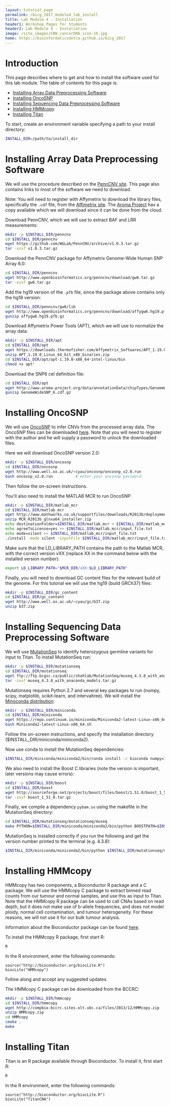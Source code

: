 ```yaml
---
layout: tutorial_page
permalink: /bicg_2017_module4_lab_install
title: Lab Module 4 - Installation
header1: Workshop Pages for Students
header2: Lab Module 4 - Installation
image: /site_images/CBW_cancerDNA_icon-16.jpg
home: https://bioinformaticsdotca.github.io/bicg_2017
---
```


# Introduction

This page describes where to get and how to install the software used for this lab module. The table of contents for this page is:

* [Installing Array Data Preprocessing Software](#installing-array-data-preprocessing-software)
* [Installing OncoSNP](#installing-oncosnp)
* [Installing Sequencing Data Preprocessing Software](#installing-sequencing-data-preprocessing-software)
* [Installing HMMcopy](#installing-hmmcopy)
* [Installing Titan](#installing-titan)

To start, create an environment variable specifying a path to your install directory:
~~~bash
INSTALL_DIR=/path/to/install_dir
~~~

# Installing Array Data Preprocessing Software

We will use the procedure described on the [PennCNV site](http://www.openbioinformatics.org/penncnv/penncnv_tutorial_affy_gw6.html). This page also contains links to most of the software we need to download.

Note: You will need to register with Affymetrix to download the library files, specifically the `.cdf` file, from the [Affimetrix site](http://www.affymetrix.com/support/technical/byproduct.affx?product=genomewidesnp_6). The [Aroma Project](http://www.aroma-project.org) has a copy available which we will download since it can be done from the cloud.

Download PennCNV, which we will use to extract BAF and LRR measurements:
~~~bash
mkdir -p $INSTALL_DIR/penncnv
cd $INSTALL_DIR/penncnv
wget https://github.com/WGLab/PennCNV/archive/v1.0.3.tar.gz
tar -xzvf v1.0.3.tar.gz
~~~

Download the PennCNV package for Affymetrix Genome-Wide Human SNP Array 6.0:
~~~bash
cd $INSTALL_DIR/penncnv
wget http://www.openbioinformatics.org/penncnv/download/gw6.tar.gz
tar -xzvf gw6.tar.gz
~~~

Add the hg19 version of the `.pfb` file, since the package above contains only the hg18 version:
~~~bash
cd $INSTALL_DIR/penncnv/gw6/lib
wget http://www.openbioinformatics.org/penncnv/download/affygw6.hg19.pfb.gz
gunzip affygw6.hg19.pfb.gz
~~~

Download Affymetrix Power Tools (APT), which we will use to normalize the array data:
~~~bash
mkdir -p $INSTALL_DIR/apt
cd $INSTALL_DIR/apt
wget https://downloads.thermofisher.com/Affymetrix_Softwares/APT_1.19.0_Linux_64_bit_x86_binaries.zip
unzip APT_1.19.0_Linux_64_bit_x86_binaries.zip
cd $INSTALL_DIR/apt/apt-1.19.0-x86_64-intel-linux/bin
chmod +x apt*
~~~

Download the SNP6 cel definition file:
~~~bash
cd $INSTALL_DIR/apt
wget http://www.aroma-project.org/data/annotationData/chipTypes/GenomeWideSNP_6/GenomeWideSNP_6.cdf.gz
gunzip GenomeWideSNP_6.cdf.gz
~~~

# Installing OncoSNP

We will use [OncoSNP](https://sites.google.com/site/oncosnp/) to infer CNVs from the processed array data. The OncoSNP files can be downloaded [here](https://sites.google.com/site/oncosnp/user-guide/downloads). Note that you will need to register with the author and he will supply a password to unlock the downloaded files.

Here we will download OncoSNP version 2.0:
~~~bash
mkdir -p $INSTALL_DIR/oncosnp
cd $INSTALL_DIR/oncosnp
wget http://www.well.ox.ac.uk/~cyau/oncosnp/oncosnp_v2.0.run
bash oncosnp_v2.0.run          # enter your oncosnp password
~~~

Then follow the on-screen instructions. 

You'll also need to install the MATLAB MCR to run OncoSNP:

~~~bash
mkdir -p $INSTALL_DIR/matlab_mcr
cd $INSTALL_DIR/matlab_mcr
wget http://www.mathworks.co.uk/supportfiles/downloads/R2013b/deployment_files/R2013b/installers/glnxa64/MCR_R2013b_glnxa64_installer.zip
unzip MCR_R2013b_glnxa64_installer.zip
echo destinationFolder=$INSTALL_DIR/matlab_mcr > $INSTALL_DIR/matlab_mcr/input_file.txt
echo agreeToLicense=yes >> $INSTALL_DIR/matlab_mcr/input_file.txt
echo mode=silent >> $INSTALL_DIR/matlab_mcr/input_file.txt
./install -mode silent -inputFile $INSTALL_DIR/matlab_mcr/input_file.txt

~~~

Make sure that the LD_LIBRARY_PATH contains the path to the Matlab MCR, with the correct version vXX (replace XX in the command below with the installed version number):

~~~bash
export LD_LIBRARY_PATH="$MCR_DIR/vXX:$LD_LIBRARY_PATH"
~~~

Finally, you will need to download GC content files for the relevant build of the genome. For this tutorial we will use the hg19 (build GRCh37) files:

~~~bash
mkdir -p $INSTALL_DIR/gc_content
cd $INSTALL_DIR/gc_content
wget http://www.well.ox.ac.uk/~cyau/gc/b37.zip
unzip b37.zip
~~~

# Installing Sequencing Data Preprocessing Software

We will use [MutationSeq](https://bitbucket.org/shahlabbcca/mutationseq) to identify heterozygous germline variants for input to Titan. To install MutationSeq run:
~~~bash
mkdir -p $INSTALL_DIR/mutationseq
cd $INSTALL_DIR/mutationseq
wget ftp://ftp.bcgsc.ca/public/shahlab/MutationSeq/museq_4.3.8_with_anaconda_models.tar.gz
tar -zxvf museq_4.3.8_with_anaconda_models.tar.gz
~~~

Mutationseq requires Python 2.7 and several key packages to run (numpy, scipy, matplotlib, scikit-learn, and intervaltree). We will install the [Minoconda distribution](https://conda.io/miniconda.html):

~~~bash
mkdir -p $INSTALL_DIR/miniconda
cd $INSTALL_DIR/miniconda
wget https://repo.continuum.io/miniconda/Miniconda2-latest-Linux-x86_64.sh
bash Miniconda2-latest-Linux-x86_64.sh
~~~

Follow the on-screen instructions, and specify the installation directory ($INSTALL_DIR/miniconda/miniconda2). 

Now use conda to install the MutationSeq dependencies:
~~~bash
$INSTALL_DIR/miniconda/miniconda2/bin/conda install -c bioconda numpy=1.7.1 scipy=0.12.0 scikit-learn=0.13.1 matplotlib=1.2.1 intervaltree
~~~

We also need to install the Boost C libraries (note the version is important, later versions may cause errors):
~~~bash
mkdir -p $INSTALL_DIR/boost
cd $INSTALL_DIR/boost
wget http://sourceforge.net/projects/boost/files/boost/1.51.0/boost_1_51_0.tar.gz
tar -zxvf boost_1_51_0.tar.gz
~~~

Finally, we compile a dependency `pybam.so` using the makefile in the MutationSeq directory:
~~~bash
cd $INSTALL_DIR/mutationseq/mutationseq/museq
make PYTHON=$INSTALL_DIR/miniconda/miniconda2/bin/python BOOSTPATH=$INSTALL_DIR/boost/boost_1_51_0 -B
~~~

MutationSeq is installed correctly if you run the following and get the version number printed to the terminal (e.g. 4.3.8):
~~~bash
$INSTALL_DIR/miniconda/miniconda2/bin/python $INSTALL_DIR/mutationseq/mutationseq/museq/classify.py --version
~~~

# Installing HMMcopy

HMMcopy has two components, a Bioconductor R package and a C package. We will use the HMMcopy C package to extract binned read counts from our tumour and normal samples, and use this as input to Titan. Note that the HMMcopy R package can be used to call CNAs based on read depth, but it does not make use of b-allele frequencies, and does not model ploidy, normal cell contamination, and tumour heterogeneity. For these reasons, we will not use it for our bulk tumour analysis.

Information about the Bioconductor package can be found [here](http://bioconductor.org/packages/release/bioc/html/HMMcopy.html).

To install the HMMcopy R package, first start R:

~~~bash
R
~~~

In the R environment, enter the following commands:

~~~
source("http://bioconductor.org/biocLite.R")
biocLite("HMMcopy")
~~~

Follow along and accept any suggested updates.

The HMMcopy C package can be downloaded from the BCCRC:

~~~bash
mkdir -p $INSTALL_DIR/hmmcopy
cd $INSTALL_DIR/hmmcopy
wget http://compbio-bccrc.sites.olt.ubc.ca/files/2013/12/HMMcopy.zip
unzip HMMcopy.zip
cd HMMcopy
cmake .
make
~~~

# Installing Titan

Titan is an R package available through Bioconductor. To install it, first start R:

~~~bash
R
~~~

In the R environment, enter the following commands:

~~~
source("http://bioconductor.org/biocLite.R")
biocLite("TitanCNA")
~~~

